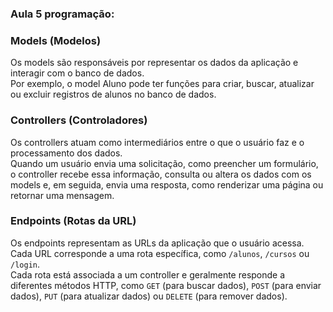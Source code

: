 ### Aula 5 programação:


### Models (Modelos)
Os models são responsáveis por representar os dados da aplicação e interagir com o banco de dados.  
Por exemplo, o model Aluno pode ter funções para criar, buscar, atualizar ou excluir registros de alunos no banco de dados.

### Controllers (Controladores)
Os controllers atuam como intermediários entre o que o usuário faz e o processamento dos dados.  
Quando um usuário envia uma solicitação, como preencher um formulário, o controller recebe essa informação, consulta ou altera os dados com os models e, em seguida, envia uma resposta, como renderizar uma página ou retornar uma mensagem.

### Endpoints (Rotas da URL)
Os endpoints representam as URLs da aplicação que o usuário acessa.  
Cada URL corresponde a uma rota específica, como `/alunos`, `/cursos` ou `/login`.  
Cada rota está associada a um controller e geralmente responde a diferentes métodos HTTP, como `GET` (para buscar dados), `POST` (para enviar dados), `PUT` (para atualizar dados) ou `DELETE` (para remover dados).
